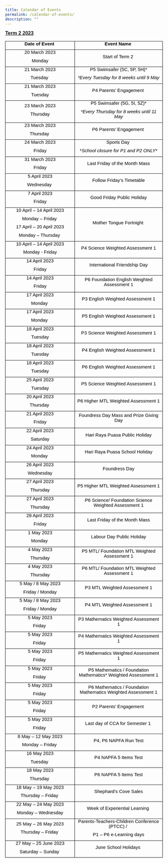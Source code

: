 ```yaml
---
title: Calendar of Events
permalink: /calendar-of-events/
description: ""
---
```

<p style="margin-top:0in;margin-right:0in;margin-bottom:8.0pt;margin-left:0in;line-height:107%;font-size:15px;font-family:&quot;Calibri&quot;,sans-serif;"><strong><u><span style="font-size:16px;line-height:107%;font-family:&quot;Arial&quot;,sans-serif;">Term 2 2023</span></u></strong></p>
<table style="width: 3.8e+2pt;border: none;margin-left:.25pt;border-collapse:collapse;">
    <tbody>
        <tr>
            <td style="width: 166pt;border: 1pt solid windowtext;padding: 0in 5.4pt;height: 14.25pt;vertical-align: bottom;">
                <p style="margin-top:0in;margin-right:0in;margin-bottom:8.0pt;margin-left:0in;line-height:107%;font-size:15px;font-family:&quot;Calibri&quot;,sans-serif;text-align:center;"><strong><span style="color:black;">Date of Event&nbsp;</span></strong></p>
            </td>
            <td style="width: 3in;border-top: 1pt solid windowtext;border-right: 1pt solid windowtext;border-bottom: 1pt solid windowtext;border-image: initial;border-left: none;padding: 0in 5.4pt;height: 14.25pt;vertical-align: bottom;">
                <p style="margin-top:0in;margin-right:0in;margin-bottom:8.0pt;margin-left:0in;line-height:107%;font-size:15px;font-family:&quot;Calibri&quot;,sans-serif;text-align:center;"><strong><span style="color:black;">Event Name&nbsp;</span></strong></p>
            </td>
        </tr>
        <tr>
            <td style="width:166.0pt;border:solid windowtext 1.0pt;border-top:none;padding:0in 5.4pt 0in 5.4pt;height:14.25pt;">
                <p style="margin-top:0in;margin-right:0in;margin-bottom:8.0pt;margin-left:0in;line-height:107%;font-size:15px;font-family:&quot;Calibri&quot;,sans-serif;text-align:center;"><span style="color:black;">20 March 2023</span></p>
                <p style="margin-top:0in;margin-right:0in;margin-bottom:8.0pt;margin-left:0in;line-height:107%;font-size:15px;font-family:&quot;Calibri&quot;,sans-serif;text-align:center;"><span style="color:black;">Monday</span></p>
            </td>
            <td style="width:3.0in;border-top:none;border-left:none;border-bottom:  solid windowtext 1.0pt;border-right:solid windowtext 1.0pt;padding:  0in 5.4pt 0in 5.4pt;height:14.25pt;">
                <p style="margin-top:0in;margin-right:0in;margin-bottom:8.0pt;margin-left:0in;line-height:107%;font-size:15px;font-family:&quot;Calibri&quot;,sans-serif;text-align:center;"><span style="color:black;">Start of Term 2&nbsp;</span></p>
            </td>
        </tr>
        <tr>
            <td style="width:166.0pt;border:solid windowtext 1.0pt;border-top:none;padding:0in 5.4pt 0in 5.4pt;height:14.25pt;">
                <p style="margin-top:0in;margin-right:0in;margin-bottom:8.0pt;margin-left:0in;line-height:107%;font-size:15px;font-family:&quot;Calibri&quot;,sans-serif;text-align:center;"><span style="color:black;">21 March 2023</span></p>
                <p style="margin-top:0in;margin-right:0in;margin-bottom:8.0pt;margin-left:0in;line-height:107%;font-size:15px;font-family:&quot;Calibri&quot;,sans-serif;text-align:center;"><span style="color:black;">Tuesday&nbsp;</span></p>
            </td>
            <td style="width:3.0in;border-top:none;border-left:none;border-bottom:  solid windowtext 1.0pt;border-right:solid windowtext 1.0pt;padding:  0in 5.4pt 0in 5.4pt;height:14.25pt;">
                <p style="margin-top:0in;margin-right:0in;margin-bottom:8.0pt;margin-left:0in;line-height:107%;font-size:15px;font-family:&quot;Calibri&quot;,sans-serif;text-align:center;"><span style="color:black;">P5 Swimsafer (5C, 5P, 5H)*</span></p>
                <p style="margin-top:0in;margin-right:0in;margin-bottom:8.0pt;margin-left:0in;line-height:107%;font-size:15px;font-family:&quot;Calibri&quot;,sans-serif;text-align:center;"><em><span style="color:black;">*Every Tuesday for 8 weeks until 9 May</span></em></p>
            </td>
        </tr>
        <tr>
            <td style="width:166.0pt;border:solid windowtext 1.0pt;border-top:none;padding:0in 5.4pt 0in 5.4pt;height:14.25pt;">
                <p style="margin-top:0in;margin-right:0in;margin-bottom:8.0pt;margin-left:0in;line-height:107%;font-size:15px;font-family:&quot;Calibri&quot;,sans-serif;text-align:center;"><span style="color:black;">21 March 2023</span></p>
                <p style="margin-top:0in;margin-right:0in;margin-bottom:8.0pt;margin-left:0in;line-height:107%;font-size:15px;font-family:&quot;Calibri&quot;,sans-serif;text-align:center;"><span style="color:black;">Tuesday</span></p>
            </td>
            <td style="width:3.0in;border-top:none;border-left:none;border-bottom:  solid windowtext 1.0pt;border-right:solid windowtext 1.0pt;padding:  0in 5.4pt 0in 5.4pt;height:14.25pt;">
                <p style="margin-top:0in;margin-right:0in;margin-bottom:8.0pt;margin-left:0in;line-height:107%;font-size:15px;font-family:&quot;Calibri&quot;,sans-serif;text-align:center;"><span style="color:black;">P4 Parents’ Engagement&nbsp;</span></p>
            </td>
        </tr>
        <tr>
            <td style="width:166.0pt;border:solid windowtext 1.0pt;border-top:none;padding:0in 5.4pt 0in 5.4pt;height:14.25pt;">
                <p style="margin-top:0in;margin-right:0in;margin-bottom:8.0pt;margin-left:0in;line-height:107%;font-size:15px;font-family:&quot;Calibri&quot;,sans-serif;text-align:center;"><span style="color:black;">23 March 2023</span></p>
                <p style="margin-top:0in;margin-right:0in;margin-bottom:8.0pt;margin-left:0in;line-height:107%;font-size:15px;font-family:&quot;Calibri&quot;,sans-serif;text-align:center;"><span style="color:black;">Thursday</span></p>
            </td>
            <td style="width:3.0in;border-top:none;border-left:none;border-bottom:  solid windowtext 1.0pt;border-right:solid windowtext 1.0pt;padding:  0in 5.4pt 0in 5.4pt;height:14.25pt;">
                <p style="margin-top:0in;margin-right:0in;margin-bottom:8.0pt;margin-left:0in;line-height:107%;font-size:15px;font-family:&quot;Calibri&quot;,sans-serif;text-align:center;"><span style="color:black;">P5 Swimsafer (5G, 5I, 5Z)*</span></p>
                <p style="margin-top:0in;margin-right:0in;margin-bottom:8.0pt;margin-left:0in;line-height:107%;font-size:15px;font-family:&quot;Calibri&quot;,sans-serif;text-align:center;"><em><span style="color:black;">*Every Thursday for 8 weeks until 11 May</span></em></p>
            </td>
        </tr>
        <tr>
            <td style="width:166.0pt;border:solid windowtext 1.0pt;border-top:none;padding:0in 5.4pt 0in 5.4pt;height:14.25pt;">
                <p style="margin-top:0in;margin-right:0in;margin-bottom:8.0pt;margin-left:0in;line-height:107%;font-size:15px;font-family:&quot;Calibri&quot;,sans-serif;text-align:center;"><span style="color:black;">23 March 2023</span></p>
                <p style="margin-top:0in;margin-right:0in;margin-bottom:8.0pt;margin-left:0in;line-height:107%;font-size:15px;font-family:&quot;Calibri&quot;,sans-serif;text-align:center;"><span style="color:black;">Thursday&nbsp;</span></p>
            </td>
            <td style="width:3.0in;border-top:none;border-left:none;border-bottom:  solid windowtext 1.0pt;border-right:solid windowtext 1.0pt;padding:  0in 5.4pt 0in 5.4pt;height:14.25pt;">
                <p style="margin-top:0in;margin-right:0in;margin-bottom:8.0pt;margin-left:0in;line-height:107%;font-size:15px;font-family:&quot;Calibri&quot;,sans-serif;text-align:center;"><span style="color:black;">P6 Parents’ Engagement&nbsp;</span></p>
            </td>
        </tr>
        <tr>
            <td style="width:166.0pt;border:solid windowtext 1.0pt;border-top:none;padding:0in 5.4pt 0in 5.4pt;height:14.25pt;">
                <p style="margin-top:0in;margin-right:0in;margin-bottom:8.0pt;margin-left:0in;line-height:107%;font-size:15px;font-family:&quot;Calibri&quot;,sans-serif;text-align:center;"><span style="color:black;">24 March 2023</span></p>
                <p style="margin-top:0in;margin-right:0in;margin-bottom:8.0pt;margin-left:0in;line-height:107%;font-size:15px;font-family:&quot;Calibri&quot;,sans-serif;text-align:center;"><span style="color:black;">Friday</span></p>
            </td>
            <td style="width:3.0in;border-top:none;border-left:none;border-bottom:  solid windowtext 1.0pt;border-right:solid windowtext 1.0pt;padding:  0in 5.4pt 0in 5.4pt;height:14.25pt;">
                <p style="margin-top:0in;margin-right:0in;margin-bottom:8.0pt;margin-left:0in;line-height:107%;font-size:15px;font-family:&quot;Calibri&quot;,sans-serif;text-align:center;"><span style="color:black;">Sports Day&nbsp;</span></p>
                <p style="margin-top:0in;margin-right:0in;margin-bottom:8.0pt;margin-left:0in;line-height:107%;font-size:15px;font-family:&quot;Calibri&quot;,sans-serif;text-align:center;"><span style="color:black;">*<em>School closure for P1 and P2 ONLY</em>*</span></p>
            </td>
        </tr>
        <tr>
            <td style="width:166.0pt;border:solid windowtext 1.0pt;border-top:none;padding:0in 5.4pt 0in 5.4pt;height:14.25pt;">
                <p style="margin-top:0in;margin-right:0in;margin-bottom:8.0pt;margin-left:0in;line-height:107%;font-size:15px;font-family:&quot;Calibri&quot;,sans-serif;text-align:center;"><span style="color:black;">31 March 2023</span></p>
                <p style="margin-top:0in;margin-right:0in;margin-bottom:8.0pt;margin-left:0in;line-height:107%;font-size:15px;font-family:&quot;Calibri&quot;,sans-serif;text-align:center;"><span style="color:black;">Friday</span></p>
            </td>
            <td style="width:3.0in;border-top:none;border-left:none;border-bottom:  solid windowtext 1.0pt;border-right:solid windowtext 1.0pt;padding:  0in 5.4pt 0in 5.4pt;height:14.25pt;">
                <p style="margin-top:0in;margin-right:0in;margin-bottom:8.0pt;margin-left:0in;line-height:107%;font-size:15px;font-family:&quot;Calibri&quot;,sans-serif;text-align:center;"><span style="color:black;">Last Friday of the Month Mass</span></p>
            </td>
        </tr>
        <tr>
            <td style="width:166.0pt;border:solid windowtext 1.0pt;border-top:none;padding:0in 5.4pt 0in 5.4pt;height:14.25pt;">
                <p style="margin-top:0in;margin-right:0in;margin-bottom:8.0pt;margin-left:0in;line-height:107%;font-size:15px;font-family:&quot;Calibri&quot;,sans-serif;text-align:center;"><span style="color:black;">5 April 2023</span></p>
                <p style="margin-top:0in;margin-right:0in;margin-bottom:8.0pt;margin-left:0in;line-height:107%;font-size:15px;font-family:&quot;Calibri&quot;,sans-serif;text-align:center;"><span style="color:black;">Wednesday&nbsp;</span></p>
            </td>
            <td style="width:3.0in;border-top:none;border-left:none;border-bottom:  solid windowtext 1.0pt;border-right:solid windowtext 1.0pt;padding:  0in 5.4pt 0in 5.4pt;height:14.25pt;">
                <p style="margin-top:0in;margin-right:0in;margin-bottom:8.0pt;margin-left:0in;line-height:107%;font-size:15px;font-family:&quot;Calibri&quot;,sans-serif;text-align:center;"><span style="color:black;">Follow Friday’s Timetable</span></p>
            </td>
        </tr>
        <tr>
            <td style="width:166.0pt;border:solid windowtext 1.0pt;border-top:none;padding:0in 5.4pt 0in 5.4pt;height:14.25pt;">
                <p style="margin-top:0in;margin-right:0in;margin-bottom:8.0pt;margin-left:0in;line-height:107%;font-size:15px;font-family:&quot;Calibri&quot;,sans-serif;text-align:center;"><span style="color:black;">7 April 2023</span></p>
                <p style="margin-top:0in;margin-right:0in;margin-bottom:8.0pt;margin-left:0in;line-height:107%;font-size:15px;font-family:&quot;Calibri&quot;,sans-serif;text-align:center;"><span style="color:black;">Friday</span></p>
            </td>
            <td style="width:3.0in;border-top:none;border-left:none;border-bottom:  solid windowtext 1.0pt;border-right:solid windowtext 1.0pt;padding:  0in 5.4pt 0in 5.4pt;height:14.25pt;">
                <p style="margin-top:0in;margin-right:0in;margin-bottom:8.0pt;margin-left:0in;line-height:107%;font-size:15px;font-family:&quot;Calibri&quot;,sans-serif;text-align:center;"><span style="color:black;">Good Friday Public Holiday</span></p>
            </td>
        </tr>
        <tr>
            <td style="width:166.0pt;border:solid windowtext 1.0pt;border-top:none;padding:0in 5.4pt 0in 5.4pt;height:14.25pt;">
                <p style="margin-top:0in;margin-right:0in;margin-bottom:8.0pt;margin-left:0in;line-height:107%;font-size:15px;font-family:&quot;Calibri&quot;,sans-serif;text-align:center;"><span style="color:black;">10 April – 14 April 2023</span></p>
                <p style="margin-top:0in;margin-right:0in;margin-bottom:8.0pt;margin-left:0in;line-height:107%;font-size:15px;font-family:&quot;Calibri&quot;,sans-serif;text-align:center;"><span style="color:black;">Monday – Friday&nbsp;</span></p>
                <p style="margin-top:0in;margin-right:0in;margin-bottom:8.0pt;margin-left:0in;line-height:107%;font-size:15px;font-family:&quot;Calibri&quot;,sans-serif;text-align:center;"><span style="color:black;">17 April – 20 April 2023</span></p>
                <p style="margin-top:0in;margin-right:0in;margin-bottom:8.0pt;margin-left:0in;line-height:107%;font-size:15px;font-family:&quot;Calibri&quot;,sans-serif;text-align:center;"><span style="color:black;">Monday – Thursday&nbsp;</span></p>
            </td>
            <td style="width:3.0in;border-top:none;border-left:none;border-bottom:  solid windowtext 1.0pt;border-right:solid windowtext 1.0pt;padding:  0in 5.4pt 0in 5.4pt;height:14.25pt;">
                <p style="margin-top:0in;margin-right:0in;margin-bottom:8.0pt;margin-left:0in;line-height:107%;font-size:15px;font-family:&quot;Calibri&quot;,sans-serif;text-align:center;"><span style="color:black;">Mother Tongue Fortnight&nbsp;</span></p>
            </td>
        </tr>
        <tr>
            <td style="width:166.0pt;border:solid windowtext 1.0pt;border-top:none;padding:0in 5.4pt 0in 5.4pt;height:14.25pt;">
                <p style="margin-top:0in;margin-right:0in;margin-bottom:8.0pt;margin-left:0in;line-height:107%;font-size:15px;font-family:&quot;Calibri&quot;,sans-serif;text-align:center;"><span style="color:black;">10 April – 14 April 2023</span></p>
                <p style="margin-top:0in;margin-right:0in;margin-bottom:8.0pt;margin-left:0in;line-height:107%;font-size:15px;font-family:&quot;Calibri&quot;,sans-serif;text-align:center;"><span style="color:black;">Monday - Friday</span></p>
            </td>
            <td style="width:3.0in;border-top:none;border-left:none;border-bottom:  solid windowtext 1.0pt;border-right:solid windowtext 1.0pt;padding:  0in 5.4pt 0in 5.4pt;height:14.25pt;">
                <p style="margin-top:0in;margin-right:0in;margin-bottom:8.0pt;margin-left:0in;line-height:107%;font-size:15px;font-family:&quot;Calibri&quot;,sans-serif;text-align:center;"><span style="color:black;">P4 Science Weighted Assessment 1</span></p>
            </td>
        </tr>
        <tr>
            <td style="width:166.0pt;border:solid windowtext 1.0pt;border-top:none;padding:0in 5.4pt 0in 5.4pt;height:14.25pt;">
                <p style="margin-top:0in;margin-right:0in;margin-bottom:8.0pt;margin-left:0in;line-height:107%;font-size:15px;font-family:&quot;Calibri&quot;,sans-serif;text-align:center;"><span style="color:black;">14 April 2023</span></p>
                <p style="margin-top:0in;margin-right:0in;margin-bottom:8.0pt;margin-left:0in;line-height:107%;font-size:15px;font-family:&quot;Calibri&quot;,sans-serif;text-align:center;"><span style="color:black;">Friday</span></p>
            </td>
            <td style="width:3.0in;border-top:none;border-left:none;border-bottom:  solid windowtext 1.0pt;border-right:solid windowtext 1.0pt;padding:  0in 5.4pt 0in 5.4pt;height:14.25pt;">
                <p style="margin-top:0in;margin-right:0in;margin-bottom:8.0pt;margin-left:0in;line-height:107%;font-size:15px;font-family:&quot;Calibri&quot;,sans-serif;text-align:center;"><span style="color:black;">International Friendship Day</span></p>
            </td>
        </tr>
        <tr>
            <td style="width:166.0pt;border:solid windowtext 1.0pt;border-top:none;padding:0in 5.4pt 0in 5.4pt;height:14.25pt;">
                <p style="margin-top:0in;margin-right:0in;margin-bottom:8.0pt;margin-left:0in;line-height:107%;font-size:15px;font-family:&quot;Calibri&quot;,sans-serif;text-align:center;"><span style="color:black;">14 April 2023</span></p>
                <p style="margin-top:0in;margin-right:0in;margin-bottom:8.0pt;margin-left:0in;line-height:107%;font-size:15px;font-family:&quot;Calibri&quot;,sans-serif;text-align:center;"><span style="color:black;">Friday</span></p>
            </td>
            <td style="width:3.0in;border-top:none;border-left:none;border-bottom:  solid windowtext 1.0pt;border-right:solid windowtext 1.0pt;padding:  0in 5.4pt 0in 5.4pt;height:14.25pt;">
                <p style="margin-top:0in;margin-right:0in;margin-bottom:8.0pt;margin-left:0in;line-height:107%;font-size:15px;font-family:&quot;Calibri&quot;,sans-serif;text-align:center;"><span style="color:black;">P6 Foundation English Weighted Assessment 1</span></p>
            </td>
        </tr>
        <tr>
            <td style="width:166.0pt;border:solid windowtext 1.0pt;border-top:none;padding:0in 5.4pt 0in 5.4pt;height:14.25pt;">
                <p style="margin-top:0in;margin-right:0in;margin-bottom:8.0pt;margin-left:0in;line-height:107%;font-size:15px;font-family:&quot;Calibri&quot;,sans-serif;text-align:center;"><span style="color:black;">17 April 2023</span></p>
                <p style="margin-top:0in;margin-right:0in;margin-bottom:8.0pt;margin-left:0in;line-height:107%;font-size:15px;font-family:&quot;Calibri&quot;,sans-serif;text-align:center;"><span style="color:black;">Monday&nbsp;</span></p>
            </td>
            <td style="width:3.0in;border-top:none;border-left:none;border-bottom:  solid windowtext 1.0pt;border-right:solid windowtext 1.0pt;padding:  0in 5.4pt 0in 5.4pt;height:14.25pt;">
                <p style="margin-top:0in;margin-right:0in;margin-bottom:8.0pt;margin-left:0in;line-height:107%;font-size:15px;font-family:&quot;Calibri&quot;,sans-serif;text-align:center;"><span style="color:black;">P3 English Weighted Assessment 1</span></p>
            </td>
        </tr>
        <tr>
            <td style="width:166.0pt;border:solid windowtext 1.0pt;border-top:none;padding:0in 5.4pt 0in 5.4pt;height:14.25pt;">
                <p style="margin-top:0in;margin-right:0in;margin-bottom:8.0pt;margin-left:0in;line-height:107%;font-size:15px;font-family:&quot;Calibri&quot;,sans-serif;text-align:center;"><span style="color:black;">17 April 2023</span></p>
                <p style="margin-top:0in;margin-right:0in;margin-bottom:8.0pt;margin-left:0in;line-height:107%;font-size:15px;font-family:&quot;Calibri&quot;,sans-serif;text-align:center;"><span style="color:black;">Monday&nbsp;</span></p>
            </td>
            <td style="width:3.0in;border-top:none;border-left:none;border-bottom:  solid windowtext 1.0pt;border-right:solid windowtext 1.0pt;padding:  0in 5.4pt 0in 5.4pt;height:14.25pt;">
                <p style="margin-top:0in;margin-right:0in;margin-bottom:8.0pt;margin-left:0in;line-height:107%;font-size:15px;font-family:&quot;Calibri&quot;,sans-serif;text-align:center;"><span style="color:black;">P5 English Weighted Assessment 1</span></p>
            </td>
        </tr>
        <tr>
            <td style="width:166.0pt;border:solid windowtext 1.0pt;border-top:none;padding:0in 5.4pt 0in 5.4pt;height:14.25pt;">
                <p style="margin-top:0in;margin-right:0in;margin-bottom:8.0pt;margin-left:0in;line-height:107%;font-size:15px;font-family:&quot;Calibri&quot;,sans-serif;text-align:center;"><span style="color:black;">18 April 2023</span></p>
                <p style="margin-top:0in;margin-right:0in;margin-bottom:8.0pt;margin-left:0in;line-height:107%;font-size:15px;font-family:&quot;Calibri&quot;,sans-serif;text-align:center;"><span style="color:black;">Tuesday</span></p>
            </td>
            <td style="width:3.0in;border-top:none;border-left:none;border-bottom:  solid windowtext 1.0pt;border-right:solid windowtext 1.0pt;padding:  0in 5.4pt 0in 5.4pt;height:14.25pt;">
                <p style="margin-top:0in;margin-right:0in;margin-bottom:8.0pt;margin-left:0in;line-height:107%;font-size:15px;font-family:&quot;Calibri&quot;,sans-serif;text-align:center;"><span style="color:black;">P3 Science Weighted Assessment 1</span></p>
            </td>
        </tr>
        <tr>
            <td style="width:166.0pt;border:solid windowtext 1.0pt;border-top:none;padding:0in 5.4pt 0in 5.4pt;height:14.25pt;">
                <p style="margin-top:0in;margin-right:0in;margin-bottom:8.0pt;margin-left:0in;line-height:107%;font-size:15px;font-family:&quot;Calibri&quot;,sans-serif;text-align:center;"><span style="color:black;">18 April 2023</span></p>
                <p style="margin-top:0in;margin-right:0in;margin-bottom:8.0pt;margin-left:0in;line-height:107%;font-size:15px;font-family:&quot;Calibri&quot;,sans-serif;text-align:center;"><span style="color:black;">Tuesday</span></p>
            </td>
            <td style="width:3.0in;border-top:none;border-left:none;border-bottom:  solid windowtext 1.0pt;border-right:solid windowtext 1.0pt;padding:  0in 5.4pt 0in 5.4pt;height:14.25pt;">
                <p style="margin-top:0in;margin-right:0in;margin-bottom:8.0pt;margin-left:0in;line-height:107%;font-size:15px;font-family:&quot;Calibri&quot;,sans-serif;text-align:center;"><span style="color:black;">P4 English Weighted Assessment 1</span></p>
            </td>
        </tr>
        <tr>
            <td style="width:166.0pt;border:solid windowtext 1.0pt;border-top:none;padding:0in 5.4pt 0in 5.4pt;height:14.25pt;">
                <p style="margin-top:0in;margin-right:0in;margin-bottom:8.0pt;margin-left:0in;line-height:107%;font-size:15px;font-family:&quot;Calibri&quot;,sans-serif;text-align:center;"><span style="color:black;">18 April 2023</span></p>
                <p style="margin-top:0in;margin-right:0in;margin-bottom:8.0pt;margin-left:0in;line-height:107%;font-size:15px;font-family:&quot;Calibri&quot;,sans-serif;text-align:center;"><span style="color:black;">Tuesday</span></p>
            </td>
            <td style="width:3.0in;border-top:none;border-left:none;border-bottom:  solid windowtext 1.0pt;border-right:solid windowtext 1.0pt;padding:  0in 5.4pt 0in 5.4pt;height:14.25pt;">
                <p style="margin-top:0in;margin-right:0in;margin-bottom:8.0pt;margin-left:0in;line-height:107%;font-size:15px;font-family:&quot;Calibri&quot;,sans-serif;text-align:center;"><span style="color:black;">P6 English Weighted Assessment 1</span></p>
            </td>
        </tr>
        <tr>
            <td style="width:166.0pt;border:solid windowtext 1.0pt;border-top:none;padding:0in 5.4pt 0in 5.4pt;height:14.25pt;">
                <p style="margin-top:0in;margin-right:0in;margin-bottom:8.0pt;margin-left:0in;line-height:107%;font-size:15px;font-family:&quot;Calibri&quot;,sans-serif;text-align:center;"><span style="color:black;">25 April 2023</span></p>
                <p style="margin-top:0in;margin-right:0in;margin-bottom:8.0pt;margin-left:0in;line-height:107%;font-size:15px;font-family:&quot;Calibri&quot;,sans-serif;text-align:center;"><span style="color:black;">Tuesday</span></p>
            </td>
            <td style="width:3.0in;border-top:none;border-left:none;border-bottom:  solid windowtext 1.0pt;border-right:solid windowtext 1.0pt;padding:  0in 5.4pt 0in 5.4pt;height:14.25pt;">
                <p style="margin-top:0in;margin-right:0in;margin-bottom:8.0pt;margin-left:0in;line-height:107%;font-size:15px;font-family:&quot;Calibri&quot;,sans-serif;text-align:center;"><span style="color:black;">P5 Science Weighted Assessment 1</span></p>
            </td>
        </tr>
        <tr>
            <td style="width:166.0pt;border:solid windowtext 1.0pt;border-top:none;padding:0in 5.4pt 0in 5.4pt;height:14.25pt;">
                <p style="margin-top:0in;margin-right:0in;margin-bottom:8.0pt;margin-left:0in;line-height:107%;font-size:15px;font-family:&quot;Calibri&quot;,sans-serif;text-align:center;"><span style="color:black;">20 April 2023</span></p>
                <p style="margin-top:0in;margin-right:0in;margin-bottom:8.0pt;margin-left:0in;line-height:107%;font-size:15px;font-family:&quot;Calibri&quot;,sans-serif;text-align:center;"><span style="color:black;">Thursday&nbsp;</span></p>
            </td>
            <td style="width:3.0in;border-top:none;border-left:none;border-bottom:  solid windowtext 1.0pt;border-right:solid windowtext 1.0pt;padding:  0in 5.4pt 0in 5.4pt;height:14.25pt;">
                <p style="margin-top:0in;margin-right:0in;margin-bottom:8.0pt;margin-left:0in;line-height:107%;font-size:15px;font-family:&quot;Calibri&quot;,sans-serif;text-align:center;"><span style="color:black;">P6 Higher MTL Weighted Assessment 1</span></p>
            </td>
        </tr>
        <tr>
            <td style="width:166.0pt;border:solid windowtext 1.0pt;border-top:none;padding:0in 5.4pt 0in 5.4pt;height:14.25pt;">
                <p style="margin-top:0in;margin-right:0in;margin-bottom:8.0pt;margin-left:0in;line-height:107%;font-size:15px;font-family:&quot;Calibri&quot;,sans-serif;text-align:center;"><span style="color:black;">21 April 2023</span></p>
                <p style="margin-top:0in;margin-right:0in;margin-bottom:8.0pt;margin-left:0in;line-height:107%;font-size:15px;font-family:&quot;Calibri&quot;,sans-serif;text-align:center;"><span style="color:black;">Friday</span></p>
            </td>
            <td style="width:3.0in;border-top:none;border-left:none;border-bottom:  solid windowtext 1.0pt;border-right:solid windowtext 1.0pt;padding:  0in 5.4pt 0in 5.4pt;height:14.25pt;">
                <p style="margin-top:0in;margin-right:0in;margin-bottom:8.0pt;margin-left:0in;line-height:107%;font-size:15px;font-family:&quot;Calibri&quot;,sans-serif;text-align:center;"><span style="color:black;">Foundress Day Mass and Prize Giving Day</span></p>
            </td>
        </tr>
        <tr>
            <td style="width:166.0pt;border:solid windowtext 1.0pt;border-top:none;padding:0in 5.4pt 0in 5.4pt;height:14.25pt;">
                <p style="margin-top:0in;margin-right:0in;margin-bottom:8.0pt;margin-left:0in;line-height:107%;font-size:15px;font-family:&quot;Calibri&quot;,sans-serif;text-align:center;"><span style="color:black;">22 April 2023</span></p>
                <p style="margin-top:0in;margin-right:0in;margin-bottom:8.0pt;margin-left:0in;line-height:107%;font-size:15px;font-family:&quot;Calibri&quot;,sans-serif;text-align:center;"><span style="color:black;">Saturday</span></p>
            </td>
            <td style="width:3.0in;border-top:none;border-left:none;border-bottom:  solid windowtext 1.0pt;border-right:solid windowtext 1.0pt;padding:  0in 5.4pt 0in 5.4pt;height:14.25pt;">
                <p style="margin-top:0in;margin-right:0in;margin-bottom:8.0pt;margin-left:0in;line-height:107%;font-size:15px;font-family:&quot;Calibri&quot;,sans-serif;text-align:center;"><span style="color:black;">Hari Raya Puasa Public Holiday</span></p>
            </td>
        </tr>
        <tr>
            <td style="width:166.0pt;border:solid windowtext 1.0pt;border-top:none;padding:0in 5.4pt 0in 5.4pt;height:14.25pt;">
                <p style="margin-top:0in;margin-right:0in;margin-bottom:8.0pt;margin-left:0in;line-height:107%;font-size:15px;font-family:&quot;Calibri&quot;,sans-serif;text-align:center;"><span style="color:black;">24 April 2023</span></p>
                <p style="margin-top:0in;margin-right:0in;margin-bottom:8.0pt;margin-left:0in;line-height:107%;font-size:15px;font-family:&quot;Calibri&quot;,sans-serif;text-align:center;"><span style="color:black;">Monday&nbsp;</span></p>
            </td>
            <td style="width:3.0in;border-top:none;border-left:none;border-bottom:  solid windowtext 1.0pt;border-right:solid windowtext 1.0pt;padding:  0in 5.4pt 0in 5.4pt;height:14.25pt;">
                <p style="margin-top:0in;margin-right:0in;margin-bottom:8.0pt;margin-left:0in;line-height:107%;font-size:15px;font-family:&quot;Calibri&quot;,sans-serif;text-align:center;"><span style="color:black;">Hari Raya Puasa School Holiday</span></p>
            </td>
        </tr>
        <tr>
            <td style="width:166.0pt;border:solid windowtext 1.0pt;border-top:none;padding:0in 5.4pt 0in 5.4pt;height:14.25pt;">
                <p style="margin-top:0in;margin-right:0in;margin-bottom:8.0pt;margin-left:0in;line-height:107%;font-size:15px;font-family:&quot;Calibri&quot;,sans-serif;text-align:center;"><span style="color:black;">26 April 2023</span></p>
                <p style="margin-top:0in;margin-right:0in;margin-bottom:8.0pt;margin-left:0in;line-height:107%;font-size:15px;font-family:&quot;Calibri&quot;,sans-serif;text-align:center;"><span style="color:black;">Wednesday</span></p>
            </td>
            <td style="width:3.0in;border-top:none;border-left:none;border-bottom:  solid windowtext 1.0pt;border-right:solid windowtext 1.0pt;padding:  0in 5.4pt 0in 5.4pt;height:14.25pt;">
                <p style="margin-top:0in;margin-right:0in;margin-bottom:8.0pt;margin-left:0in;line-height:107%;font-size:15px;font-family:&quot;Calibri&quot;,sans-serif;text-align:center;"><span style="color:black;">Foundress Day</span></p>
            </td>
        </tr>
        <tr>
            <td style="width:166.0pt;border:solid windowtext 1.0pt;border-top:none;padding:0in 5.4pt 0in 5.4pt;height:14.25pt;">
                <p style="margin-top:0in;margin-right:0in;margin-bottom:8.0pt;margin-left:0in;line-height:107%;font-size:15px;font-family:&quot;Calibri&quot;,sans-serif;text-align:center;"><span style="color:black;">27 April 2023</span></p>
                <p style="margin-top:0in;margin-right:0in;margin-bottom:8.0pt;margin-left:0in;line-height:107%;font-size:15px;font-family:&quot;Calibri&quot;,sans-serif;text-align:center;"><span style="color:black;">Thursday</span></p>
            </td>
            <td style="width:3.0in;border-top:none;border-left:none;border-bottom:  solid windowtext 1.0pt;border-right:solid windowtext 1.0pt;padding:  0in 5.4pt 0in 5.4pt;height:14.25pt;">
                <p style="margin-top:0in;margin-right:0in;margin-bottom:8.0pt;margin-left:0in;line-height:107%;font-size:15px;font-family:&quot;Calibri&quot;,sans-serif;text-align:center;"><span style="color:black;">P5 Higher MTL Weighted Assessment 1</span></p>
            </td>
        </tr>
        <tr>
            <td style="width:166.0pt;border:solid windowtext 1.0pt;border-top:none;padding:0in 5.4pt 0in 5.4pt;height:14.25pt;">
                <p style="margin-top:0in;margin-right:0in;margin-bottom:8.0pt;margin-left:0in;line-height:107%;font-size:15px;font-family:&quot;Calibri&quot;,sans-serif;text-align:center;"><span style="color:black;">27 April 2023</span></p>
                <p style="margin-top:0in;margin-right:0in;margin-bottom:8.0pt;margin-left:0in;line-height:107%;font-size:15px;font-family:&quot;Calibri&quot;,sans-serif;text-align:center;"><span style="color:black;">Thursday</span></p>
            </td>
            <td style="width:3.0in;border-top:none;border-left:none;border-bottom:  solid windowtext 1.0pt;border-right:solid windowtext 1.0pt;padding:  0in 5.4pt 0in 5.4pt;height:14.25pt;">
                <p style="margin-top:0in;margin-right:0in;margin-bottom:8.0pt;margin-left:0in;line-height:107%;font-size:15px;font-family:&quot;Calibri&quot;,sans-serif;text-align:center;"><span style="color:black;">P6 Science/ Foundation Science Weighted Assessment 1</span></p>
            </td>
        </tr>
        <tr>
            <td style="width:166.0pt;border:solid windowtext 1.0pt;border-top:none;padding:0in 5.4pt 0in 5.4pt;height:14.25pt;">
                <p style="margin-top:0in;margin-right:0in;margin-bottom:8.0pt;margin-left:0in;line-height:107%;font-size:15px;font-family:&quot;Calibri&quot;,sans-serif;text-align:center;"><span style="color:black;">28 April 2023</span></p>
                <p style="margin-top:0in;margin-right:0in;margin-bottom:8.0pt;margin-left:0in;line-height:107%;font-size:15px;font-family:&quot;Calibri&quot;,sans-serif;text-align:center;"><span style="color:black;">Friday</span></p>
            </td>
            <td style="width:3.0in;border-top:none;border-left:none;border-bottom:  solid windowtext 1.0pt;border-right:solid windowtext 1.0pt;padding:  0in 5.4pt 0in 5.4pt;height:14.25pt;">
                <p style="margin-top:0in;margin-right:0in;margin-bottom:8.0pt;margin-left:0in;line-height:107%;font-size:15px;font-family:&quot;Calibri&quot;,sans-serif;text-align:center;"><span style="color:black;">Last Friday of the Month Mass</span></p>
            </td>
        </tr>
        <tr>
            <td style="width:166.0pt;border:solid windowtext 1.0pt;border-top:none;padding:0in 5.4pt 0in 5.4pt;height:14.25pt;">
                <p style="margin-top:0in;margin-right:0in;margin-bottom:8.0pt;margin-left:0in;line-height:107%;font-size:15px;font-family:&quot;Calibri&quot;,sans-serif;text-align:center;"><span style="color:black;">1 May 2023</span></p>
                <p style="margin-top:0in;margin-right:0in;margin-bottom:8.0pt;margin-left:0in;line-height:107%;font-size:15px;font-family:&quot;Calibri&quot;,sans-serif;text-align:center;"><span style="color:black;">Monday&nbsp;</span></p>
            </td>
            <td style="width:3.0in;border-top:none;border-left:none;border-bottom:  solid windowtext 1.0pt;border-right:solid windowtext 1.0pt;padding:  0in 5.4pt 0in 5.4pt;height:14.25pt;">
                <p style="margin-top:0in;margin-right:0in;margin-bottom:8.0pt;margin-left:0in;line-height:107%;font-size:15px;font-family:&quot;Calibri&quot;,sans-serif;text-align:center;"><span style="color:black;">Labour Day Public Holiday</span></p>
            </td>
        </tr>
        <tr>
            <td style="width:166.0pt;border:solid windowtext 1.0pt;border-top:none;padding:0in 5.4pt 0in 5.4pt;height:14.25pt;">
                <p style="margin-top:0in;margin-right:0in;margin-bottom:8.0pt;margin-left:0in;line-height:107%;font-size:15px;font-family:&quot;Calibri&quot;,sans-serif;text-align:center;"><span style="color:black;">4 May 2023</span></p>
                <p style="margin-top:0in;margin-right:0in;margin-bottom:8.0pt;margin-left:0in;line-height:107%;font-size:15px;font-family:&quot;Calibri&quot;,sans-serif;text-align:center;"><span style="color:black;">Thursday</span></p>
            </td>
            <td style="width:3.0in;border-top:none;border-left:none;border-bottom:  solid windowtext 1.0pt;border-right:solid windowtext 1.0pt;padding:  0in 5.4pt 0in 5.4pt;height:14.25pt;">
                <p style="margin-top:0in;margin-right:0in;margin-bottom:8.0pt;margin-left:0in;line-height:107%;font-size:15px;font-family:&quot;Calibri&quot;,sans-serif;text-align:center;"><span style="color:black;">P5 MTL/ Foundation MTL Weighted Assessment 1</span></p>
            </td>
        </tr>
        <tr>
            <td style="width:166.0pt;border:solid windowtext 1.0pt;border-top:none;padding:0in 5.4pt 0in 5.4pt;height:14.25pt;">
                <p style="margin-top:0in;margin-right:0in;margin-bottom:8.0pt;margin-left:0in;line-height:107%;font-size:15px;font-family:&quot;Calibri&quot;,sans-serif;text-align:center;"><span style="color:black;">4 May 2023</span></p>
                <p style="margin-top:0in;margin-right:0in;margin-bottom:8.0pt;margin-left:0in;line-height:107%;font-size:15px;font-family:&quot;Calibri&quot;,sans-serif;text-align:center;"><span style="color:black;">Thursday</span></p>
            </td>
            <td style="width:3.0in;border-top:none;border-left:none;border-bottom:  solid windowtext 1.0pt;border-right:solid windowtext 1.0pt;padding:  0in 5.4pt 0in 5.4pt;height:14.25pt;">
                <p style="margin-top:0in;margin-right:0in;margin-bottom:8.0pt;margin-left:0in;line-height:107%;font-size:15px;font-family:&quot;Calibri&quot;,sans-serif;text-align:center;"><span style="color:black;">P6 MTL/ Foundation MTL Weighted Assessment 1</span></p>
            </td>
        </tr>
        <tr>
            <td style="width:166.0pt;border:solid windowtext 1.0pt;border-top:none;padding:0in 5.4pt 0in 5.4pt;height:14.25pt;">
                <p style="margin-top:0in;margin-right:0in;margin-bottom:8.0pt;margin-left:0in;line-height:107%;font-size:15px;font-family:&quot;Calibri&quot;,sans-serif;text-align:center;"><span style="color:black;">5 May / 8 May 2023</span></p>
                <p style="margin-top:0in;margin-right:0in;margin-bottom:8.0pt;margin-left:0in;line-height:107%;font-size:15px;font-family:&quot;Calibri&quot;,sans-serif;text-align:center;"><span style="color:black;">Friday / Monday</span></p>
            </td>
            <td style="width:3.0in;border-top:none;border-left:none;border-bottom:  solid windowtext 1.0pt;border-right:solid windowtext 1.0pt;padding:  0in 5.4pt 0in 5.4pt;height:14.25pt;">
                <p style="margin-top:0in;margin-right:0in;margin-bottom:8.0pt;margin-left:0in;line-height:107%;font-size:15px;font-family:&quot;Calibri&quot;,sans-serif;text-align:center;"><span style="color:black;">P3 MTL Weighted Assessment 1</span></p>
            </td>
        </tr>
        <tr>
            <td style="width:166.0pt;border:solid windowtext 1.0pt;border-top:none;padding:0in 5.4pt 0in 5.4pt;height:14.25pt;">
                <p style="margin-top:0in;margin-right:0in;margin-bottom:8.0pt;margin-left:0in;line-height:107%;font-size:15px;font-family:&quot;Calibri&quot;,sans-serif;text-align:center;"><span style="color:black;">5 May / 8 May 2023</span></p>
                <p style="margin-top:0in;margin-right:0in;margin-bottom:8.0pt;margin-left:0in;line-height:107%;font-size:15px;font-family:&quot;Calibri&quot;,sans-serif;text-align:center;"><span style="color:black;">Friday / Monday</span></p>
            </td>
            <td style="width:3.0in;border-top:none;border-left:none;border-bottom:  solid windowtext 1.0pt;border-right:solid windowtext 1.0pt;padding:  0in 5.4pt 0in 5.4pt;height:14.25pt;">
                <p style="margin-top:0in;margin-right:0in;margin-bottom:8.0pt;margin-left:0in;line-height:107%;font-size:15px;font-family:&quot;Calibri&quot;,sans-serif;text-align:center;"><span style="color:black;">P4 MTL Weighted Assessment 1</span></p>
            </td>
        </tr>
        <tr>
            <td style="width:166.0pt;border:solid windowtext 1.0pt;border-top:none;padding:0in 5.4pt 0in 5.4pt;height:14.25pt;">
                <p style="margin-top:0in;margin-right:0in;margin-bottom:8.0pt;margin-left:0in;line-height:107%;font-size:15px;font-family:&quot;Calibri&quot;,sans-serif;text-align:center;"><span style="color:black;">5 May 2023</span></p>
                <p style="margin-top:0in;margin-right:0in;margin-bottom:8.0pt;margin-left:0in;line-height:107%;font-size:15px;font-family:&quot;Calibri&quot;,sans-serif;text-align:center;"><span style="color:black;">Friday&nbsp;</span></p>
            </td>
            <td style="width:3.0in;border-top:none;border-left:none;border-bottom:  solid windowtext 1.0pt;border-right:solid windowtext 1.0pt;padding:  0in 5.4pt 0in 5.4pt;height:14.25pt;">
                <p style="margin-top:0in;margin-right:0in;margin-bottom:8.0pt;margin-left:0in;line-height:107%;font-size:15px;font-family:&quot;Calibri&quot;,sans-serif;text-align:center;"><span style="color:black;">P3 Mathematics Weighted Assessment 1</span></p>
            </td>
        </tr>
        <tr>
            <td style="width:166.0pt;border:solid windowtext 1.0pt;border-top:none;padding:0in 5.4pt 0in 5.4pt;height:14.25pt;">
                <p style="margin-top:0in;margin-right:0in;margin-bottom:8.0pt;margin-left:0in;line-height:107%;font-size:15px;font-family:&quot;Calibri&quot;,sans-serif;text-align:center;"><span style="color:black;">5 May 2023</span></p>
                <p style="margin-top:0in;margin-right:0in;margin-bottom:8.0pt;margin-left:0in;line-height:107%;font-size:15px;font-family:&quot;Calibri&quot;,sans-serif;text-align:center;"><span style="color:black;">Friday&nbsp;</span></p>
            </td>
            <td style="width:3.0in;border-top:none;border-left:none;border-bottom:  solid windowtext 1.0pt;border-right:solid windowtext 1.0pt;padding:  0in 5.4pt 0in 5.4pt;height:14.25pt;">
                <p style="margin-top:0in;margin-right:0in;margin-bottom:8.0pt;margin-left:0in;line-height:107%;font-size:15px;font-family:&quot;Calibri&quot;,sans-serif;text-align:center;"><span style="color:black;">P4 Mathematics Weighted Assessment 1</span></p>
            </td>
        </tr>
        <tr>
            <td style="width:166.0pt;border:solid windowtext 1.0pt;border-top:none;padding:0in 5.4pt 0in 5.4pt;height:14.25pt;">
                <p style="margin-top:0in;margin-right:0in;margin-bottom:8.0pt;margin-left:0in;line-height:107%;font-size:15px;font-family:&quot;Calibri&quot;,sans-serif;text-align:center;"><span style="color:black;">5 May 2023</span></p>
                <p style="margin-top:0in;margin-right:0in;margin-bottom:8.0pt;margin-left:0in;line-height:107%;font-size:15px;font-family:&quot;Calibri&quot;,sans-serif;text-align:center;"><span style="color:black;">Friday&nbsp;</span></p>
            </td>
            <td style="width:3.0in;border-top:none;border-left:none;border-bottom:  solid windowtext 1.0pt;border-right:solid windowtext 1.0pt;padding:  0in 5.4pt 0in 5.4pt;height:14.25pt;">
                <p style="margin-top:0in;margin-right:0in;margin-bottom:8.0pt;margin-left:0in;line-height:107%;font-size:15px;font-family:&quot;Calibri&quot;,sans-serif;text-align:center;"><span style="color:black;">P5 Mathematics Weighted Assessment 1</span></p>
            </td>
        </tr>
        <tr>
            <td style="width:166.0pt;border:solid windowtext 1.0pt;border-top:none;padding:0in 5.4pt 0in 5.4pt;height:14.25pt;">
                <p style="margin-top:0in;margin-right:0in;margin-bottom:8.0pt;margin-left:0in;line-height:107%;font-size:15px;font-family:&quot;Calibri&quot;,sans-serif;text-align:center;"><span style="color:black;">5 May 2023</span></p>
                <p style="margin-top:0in;margin-right:0in;margin-bottom:8.0pt;margin-left:0in;line-height:107%;font-size:15px;font-family:&quot;Calibri&quot;,sans-serif;text-align:center;"><span style="color:black;">Friday&nbsp;</span></p>
            </td>
            <td style="width:3.0in;border-top:none;border-left:none;border-bottom:  solid windowtext 1.0pt;border-right:solid windowtext 1.0pt;padding:  0in 5.4pt 0in 5.4pt;height:14.25pt;">
                <p style="margin-top:0in;margin-right:0in;margin-bottom:8.0pt;margin-left:0in;line-height:107%;font-size:15px;font-family:&quot;Calibri&quot;,sans-serif;text-align:center;"><span style="color:black;">P5 Mathematics / Foundation Mathematics* Weighted Assessment 1</span></p>
            </td>
        </tr>
        <tr>
            <td style="width:166.0pt;border:solid windowtext 1.0pt;border-top:none;padding:0in 5.4pt 0in 5.4pt;height:14.25pt;">
                <p style="margin-top:0in;margin-right:0in;margin-bottom:8.0pt;margin-left:0in;line-height:107%;font-size:15px;font-family:&quot;Calibri&quot;,sans-serif;text-align:center;"><span style="color:black;">5 May 2023</span></p>
                <p style="margin-top:0in;margin-right:0in;margin-bottom:8.0pt;margin-left:0in;line-height:107%;font-size:15px;font-family:&quot;Calibri&quot;,sans-serif;text-align:center;"><span style="color:black;">Friday&nbsp;</span></p>
            </td>
            <td style="width:3.0in;border-top:none;border-left:none;border-bottom:  solid windowtext 1.0pt;border-right:solid windowtext 1.0pt;padding:  0in 5.4pt 0in 5.4pt;height:14.25pt;">
                <p style="margin-top:0in;margin-right:0in;margin-bottom:8.0pt;margin-left:0in;line-height:107%;font-size:15px;font-family:&quot;Calibri&quot;,sans-serif;text-align:center;"><span style="color:black;">P6 Mathematics / Foundation Mathematics Weighted Assessment 1</span></p>
            </td>
        </tr>
        <tr>
            <td style="width:166.0pt;border:solid windowtext 1.0pt;border-top:none;padding:0in 5.4pt 0in 5.4pt;height:14.25pt;">
                <p style="margin-top:0in;margin-right:0in;margin-bottom:8.0pt;margin-left:0in;line-height:107%;font-size:15px;font-family:&quot;Calibri&quot;,sans-serif;text-align:center;"><span style="color:black;">5 May 2023</span></p>
                <p style="margin-top:0in;margin-right:0in;margin-bottom:8.0pt;margin-left:0in;line-height:107%;font-size:15px;font-family:&quot;Calibri&quot;,sans-serif;text-align:center;"><span style="color:black;">Friday&nbsp;</span></p>
            </td>
            <td style="width:3.0in;border-top:none;border-left:none;border-bottom:  solid windowtext 1.0pt;border-right:solid windowtext 1.0pt;padding:  0in 5.4pt 0in 5.4pt;height:14.25pt;">
                <p style="margin-top:0in;margin-right:0in;margin-bottom:8.0pt;margin-left:0in;line-height:107%;font-size:15px;font-family:&quot;Calibri&quot;,sans-serif;text-align:center;"><span style="color:black;">P2 Parents’ Engagement&nbsp;</span></p>
            </td>
        </tr>
        <tr>
            <td style="width:166.0pt;border:solid windowtext 1.0pt;border-top:none;padding:0in 5.4pt 0in 5.4pt;height:14.25pt;">
                <p style="margin-top:0in;margin-right:0in;margin-bottom:8.0pt;margin-left:0in;line-height:107%;font-size:15px;font-family:&quot;Calibri&quot;,sans-serif;text-align:center;"><span style="color:black;">5 May 2023</span></p>
                <p style="margin-top:0in;margin-right:0in;margin-bottom:8.0pt;margin-left:0in;line-height:107%;font-size:15px;font-family:&quot;Calibri&quot;,sans-serif;text-align:center;"><span style="color:black;">Friday&nbsp;</span></p>
            </td>
            <td style="width:3.0in;border-top:none;border-left:none;border-bottom:  solid windowtext 1.0pt;border-right:solid windowtext 1.0pt;padding:  0in 5.4pt 0in 5.4pt;height:14.25pt;">
                <p style="margin-top:0in;margin-right:0in;margin-bottom:8.0pt;margin-left:0in;line-height:107%;font-size:15px;font-family:&quot;Calibri&quot;,sans-serif;text-align:center;"><span style="color:black;">Last day of CCA for Semester 1&nbsp;</span></p>
            </td>
        </tr>
        <tr>
            <td style="width:166.0pt;border:solid windowtext 1.0pt;border-top:none;padding:0in 5.4pt 0in 5.4pt;height:14.25pt;">
                <p style="margin-top:0in;margin-right:0in;margin-bottom:8.0pt;margin-left:0in;line-height:107%;font-size:15px;font-family:&quot;Calibri&quot;,sans-serif;text-align:center;"><span style="color:black;">8 May – 12 May 2023</span></p>
                <p style="margin-top:0in;margin-right:0in;margin-bottom:8.0pt;margin-left:0in;line-height:107%;font-size:15px;font-family:&quot;Calibri&quot;,sans-serif;text-align:center;"><span style="color:black;">Monday – Friday&nbsp;</span></p>
            </td>
            <td style="width:3.0in;border-top:none;border-left:none;border-bottom:  solid windowtext 1.0pt;border-right:solid windowtext 1.0pt;padding:  0in 5.4pt 0in 5.4pt;height:14.25pt;">
                <p style="margin-top:0in;margin-right:0in;margin-bottom:8.0pt;margin-left:0in;line-height:107%;font-size:15px;font-family:&quot;Calibri&quot;,sans-serif;text-align:center;"><span style="color:black;">P4, P6 NAPFA Run Test</span></p>
            </td>
        </tr>
        <tr>
            <td style="width:166.0pt;border:solid windowtext 1.0pt;border-top:none;padding:0in 5.4pt 0in 5.4pt;height:14.25pt;">
                <p style="margin-top:0in;margin-right:0in;margin-bottom:8.0pt;margin-left:0in;line-height:107%;font-size:15px;font-family:&quot;Calibri&quot;,sans-serif;text-align:center;"><span style="color:black;">16 May 2023</span></p>
                <p style="margin-top:0in;margin-right:0in;margin-bottom:8.0pt;margin-left:0in;line-height:107%;font-size:15px;font-family:&quot;Calibri&quot;,sans-serif;text-align:center;"><span style="color:black;">Tuesday&nbsp;</span></p>
            </td>
            <td style="width:3.0in;border-top:none;border-left:none;border-bottom:  solid windowtext 1.0pt;border-right:solid windowtext 1.0pt;padding:  0in 5.4pt 0in 5.4pt;height:14.25pt;">
                <p style="margin-top:0in;margin-right:0in;margin-bottom:8.0pt;margin-left:0in;line-height:107%;font-size:15px;font-family:&quot;Calibri&quot;,sans-serif;text-align:center;"><span style="color:black;">P4 NAPFA 5 Items Test</span></p>
            </td>
        </tr>
        <tr>
            <td style="width:166.0pt;border:solid windowtext 1.0pt;border-top:none;padding:0in 5.4pt 0in 5.4pt;height:14.25pt;">
                <p style="margin-top:0in;margin-right:0in;margin-bottom:8.0pt;margin-left:0in;line-height:107%;font-size:15px;font-family:&quot;Calibri&quot;,sans-serif;text-align:center;"><span style="color:black;">18 May 2023</span></p>
                <p style="margin-top:0in;margin-right:0in;margin-bottom:8.0pt;margin-left:0in;line-height:107%;font-size:15px;font-family:&quot;Calibri&quot;,sans-serif;text-align:center;"><span style="color:black;">Thursday&nbsp;</span></p>
            </td>
            <td style="width:3.0in;border-top:none;border-left:none;border-bottom:  solid windowtext 1.0pt;border-right:solid windowtext 1.0pt;padding:  0in 5.4pt 0in 5.4pt;height:14.25pt;">
                <p style="margin-top:0in;margin-right:0in;margin-bottom:8.0pt;margin-left:0in;line-height:107%;font-size:15px;font-family:&quot;Calibri&quot;,sans-serif;text-align:center;"><span style="color:black;">P6 NAPFA 5 Items Test</span></p>
            </td>
        </tr>
        <tr>
            <td style="width:166.0pt;border:solid windowtext 1.0pt;border-top:none;padding:0in 5.4pt 0in 5.4pt;height:14.25pt;">
                <p style="margin-top:0in;margin-right:0in;margin-bottom:8.0pt;margin-left:0in;line-height:107%;font-size:15px;font-family:&quot;Calibri&quot;,sans-serif;text-align:center;"><span style="color:black;">18 May – 19 May 2023</span></p>
                <p style="margin-top:0in;margin-right:0in;margin-bottom:8.0pt;margin-left:0in;line-height:107%;font-size:15px;font-family:&quot;Calibri&quot;,sans-serif;text-align:center;"><span style="color:black;">Thursday – Friday&nbsp;</span></p>
            </td>
            <td style="width:3.0in;border-top:none;border-left:none;border-bottom:  solid windowtext 1.0pt;border-right:solid windowtext 1.0pt;padding:  0in 5.4pt 0in 5.4pt;height:14.25pt;">
                <p style="margin-top:0in;margin-right:0in;margin-bottom:8.0pt;margin-left:0in;line-height:107%;font-size:15px;font-family:&quot;Calibri&quot;,sans-serif;text-align:center;"><span style="color:black;">Shephard’s Cove Sales</span></p>
            </td>
        </tr>
        <tr>
            <td style="width:166.0pt;border:solid windowtext 1.0pt;border-top:none;padding:0in 5.4pt 0in 5.4pt;height:14.25pt;">
                <p style="margin-top:0in;margin-right:0in;margin-bottom:8.0pt;margin-left:0in;line-height:107%;font-size:15px;font-family:&quot;Calibri&quot;,sans-serif;text-align:center;"><span style="color:black;">22 May – 24 May 2023</span></p>
                <p style="margin-top:0in;margin-right:0in;margin-bottom:8.0pt;margin-left:0in;line-height:107%;font-size:15px;font-family:&quot;Calibri&quot;,sans-serif;text-align:center;"><span style="color:black;">Monday – Wednesday</span></p>
            </td>
            <td style="width:3.0in;border-top:none;border-left:none;border-bottom:  solid windowtext 1.0pt;border-right:solid windowtext 1.0pt;padding:  0in 5.4pt 0in 5.4pt;height:14.25pt;">
                <p style="margin-top:0in;margin-right:0in;margin-bottom:8.0pt;margin-left:0in;line-height:107%;font-size:15px;font-family:&quot;Calibri&quot;,sans-serif;text-align:center;"><span style="color:black;">Week of Experiential Learning&nbsp;</span></p>
            </td>
        </tr>
        <tr>
            <td style="width:166.0pt;border:solid windowtext 1.0pt;border-top:none;padding:0in 5.4pt 0in 5.4pt;height:14.25pt;">
                <p style="margin-top:0in;margin-right:0in;margin-bottom:8.0pt;margin-left:0in;line-height:107%;font-size:15px;font-family:&quot;Calibri&quot;,sans-serif;text-align:center;"><span style="color:black;">25 May – 26 May 2023</span></p>
                <p style="margin-top:0in;margin-right:0in;margin-bottom:8.0pt;margin-left:0in;line-height:107%;font-size:15px;font-family:&quot;Calibri&quot;,sans-serif;text-align:center;"><span style="color:black;">Thursday – Friday&nbsp;</span></p>
            </td>
            <td style="width:3.0in;border-top:none;border-left:none;border-bottom:  solid windowtext 1.0pt;border-right:solid windowtext 1.0pt;padding:  0in 5.4pt 0in 5.4pt;height:14.25pt;">
                <p style="margin-top:0in;margin-right:0in;margin-bottom:8.0pt;margin-left:0in;line-height:107%;font-size:15px;font-family:&quot;Calibri&quot;,sans-serif;text-align:center;"><span style="color:black;">Parents-Teachers-Children Conference (PTCC) /&nbsp;</span></p>
                <p style="margin-top:0in;margin-right:0in;margin-bottom:8.0pt;margin-left:0in;line-height:107%;font-size:15px;font-family:&quot;Calibri&quot;,sans-serif;text-align:center;"><span style="color:black;">P1 – P6 e-Learning days</span></p>
            </td>
        </tr>
        <tr>
            <td style="width:166.0pt;border:solid windowtext 1.0pt;border-top:none;padding:0in 5.4pt 0in 5.4pt;height:14.25pt;">
                <p style="margin-top:0in;margin-right:0in;margin-bottom:8.0pt;margin-left:0in;line-height:107%;font-size:15px;font-family:&quot;Calibri&quot;,sans-serif;text-align:center;"><span style="color:black;">27 May – 25 June 2023</span></p>
                <p style="margin-top:0in;margin-right:0in;margin-bottom:8.0pt;margin-left:0in;line-height:107%;font-size:15px;font-family:&quot;Calibri&quot;,sans-serif;text-align:center;"><span style="color:black;">Saturday – Sunday&nbsp;</span></p>
            </td>
            <td style="width:3.0in;border-top:none;border-left:none;border-bottom:  solid windowtext 1.0pt;border-right:solid windowtext 1.0pt;padding:  0in 5.4pt 0in 5.4pt;height:14.25pt;">
                <p style="margin-top:0in;margin-right:0in;margin-bottom:8.0pt;margin-left:0in;line-height:107%;font-size:15px;font-family:&quot;Calibri&quot;,sans-serif;text-align:center;"><span style="color:black;">June School Holidays&nbsp;</span></p>
            </td>
        </tr>
    </tbody>
</table>